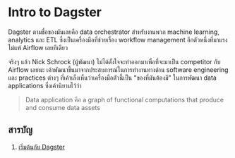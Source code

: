 # Intro to Dagster

Dagster ตามชื่อของมันเลยคือ data orchestrator สำหรับงานพวก machine learning, analytics และ ETL ซึ่งเป็นเครื่องมือที่ช่วยเรื่อง workflow management อีกตัวหนึ่งที่มาแรงไม่แพ้ Airflow เลยทีเดียว

จริงๆ แล้ว Nick Schrock (ผู้พัฒนา) ไม่ได้ตั้งใจจะทำออกมาเพื่อที่จะมาเป็น competitor กับ Airflow เลยนะ เค้าพัฒนาขึ้นมาจากประสบการณ์ในการทำงานทางด้าน software engineering และ practices ต่างๆ ที่เค้าเล็งเห็นว่าเครื่องมือตัวนี้เป็น "ของที่มันต้องมี" ในการพัฒนา data applications ซึ่งเค้านิยามไว้ว่า

> Data application คือ a graph of functional computations that produce and consume data assets

## สารบัญ

1. [เริ่มต้นกับ Dagster](getting-started.md)